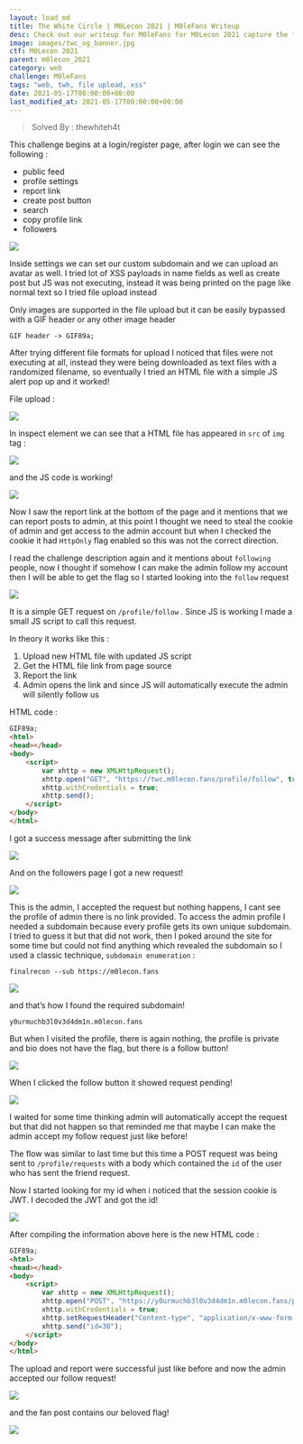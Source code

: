 ```yaml
---
layout: load_md
title: The White Circle | M0Lecon 2021 | M0leFans Writeup
desc: Check out our writeup for M0leFans for M0Lecon 2021 capture the flag competition.
image: images/twc_og_banner.jpg
ctf: M0Lecon 2021
parent: m0lecon_2021
category: web
challenge: M0leFans
tags: "web, twh, file upload, xss"
date: 2021-05-17T00:00:00+00:00
last_modified_at: 2021-05-17T00:00:00+00:00
---
```



> Solved By : thewhiteh4t

This challenge begins at a login/register page, after login we can see the following :

- public feed
- profile settings
- report link
- create post button
- search
- copy profile link
- followers

![](https://i.imgur.com/Dta95kx.png)

Inside settings we can set our custom subdomain and we can upload an avatar as well. I tried lot of XSS payloads in name fields as well as create post but JS was not executing, instead it was being printed on the page like normal text so I tried file upload instead

Only images are supported in the file upload but it can be easily bypassed with a GIF header or any other image header

```
GIF header -> GIF89a;
```

After trying different file formats for upload I noticed that files were not executing at all, instead they were being downloaded as text files with a randomized filename, so eventually I tried an HTML file with a simple JS alert pop up and it worked!

File upload : 

![](https://i.imgur.com/w1mVfzK.png)

In inspect element we can see that a HTML file has appeared in `src` of `img` tag :

![](https://i.imgur.com/NdzDLgV.png)

and the JS code is working!

![](https://i.imgur.com/obQ9nEi.png)

Now I saw the report link at the bottom of the page and it mentions that we can report posts to admin, at this point I thought we need to steal the cookie of admin and get access to the admin account but when I checked the cookie it had `HttpOnly`  flag enabled so this was not the correct direction.

I read the challenge description again and it mentions about `following` people, now I thought if somehow I can make the admin follow my account then I will be able to get the flag so I started looking into the `follow` request

![](https://i.imgur.com/K2BgOiQ.png)

It is a simple GET request on `/profile/follow` . Since JS is working I made a small JS script to call this request.

In theory it works like this :

1. Upload new HTML file with updated JS script
2. Get the HTML file link from page source
3. Report the link
4. Admin opens the link and since JS will automatically execute the admin will silently follow us

HTML code :

```html
GIF89a;
<html>
<head></head>
<body>
    <script>
        var xhttp = new XMLHttpRequest();
        xhttp.open("GET", "https://twc.m0lecon.fans/profile/follow", true);
        xhttp.withCredentials = true;
        xhttp.send();
    </script>
</body>
</html>
```

I got a success message after submitting the link

![](https://i.imgur.com/O3y4LjU.png)

And on the followers page I got a new request!

![](https://i.imgur.com/OFsnhsW.png)

This is the admin, I accepted the request but nothing happens, I cant see the profile of admin there is no link provided. To access the admin profile I needed a subdomain because every profile gets its own unique subdomain. I tried to guess it but that did not work, then I poked around the site for some time but could not find anything which revealed the subdomain so I used a classic technique, `subdomain enumeration` :

```
finalrecon --sub https://m0lecon.fans
```

![](https://i.imgur.com/sjgHZUy.png)

and that’s how I found the required subdomain!

```
y0urmuchb3l0v3d4dm1n.m0lecon.fans
```

But when I visited the profile, there is again nothing, the profile is private and bio does not have the flag, but there is a follow button!

![](https://i.imgur.com/OxbCBUZ.png)

When I clicked the follow button it showed request pending!

![](https://i.imgur.com/nxBijew.png)

I waited for some time thinking admin will automatically accept the request but that did not happen so that reminded me that maybe I can make the admin accept my follow request just like before!

The flow was similar to last time but this time a POST request was being sent to `/profile/requests` with a body which contained the `id` of the user who has sent the friend request.

Now I started looking for my id when i noticed that the session cookie is JWT. I decoded the JWT and got the id!

![](https://i.imgur.com/0hP8whT.png)

After compiling the information above here is the new HTML code :

```html
GIF89a;
<html>
<head></head>
<body>
    <script>
        var xhttp = new XMLHttpRequest();
        xhttp.open("POST", "https://y0urmuchb3l0v3d4dm1n.m0lecon.fans/profile/request", true);
        xhttp.withCredentials = true;
        xhttp.setRequestHeader("Content-type", "application/x-www-form-urlencoded");
        xhttp.send("id=30");
    </script>
</body>
</html>
```

The upload and report were successful just like before and now the admin accepted our follow request!

![](https://i.imgur.com/fVwgb9v.png)

and the fan post contains our beloved flag!

![](https://i.imgur.com/GTPqIKb.png)
